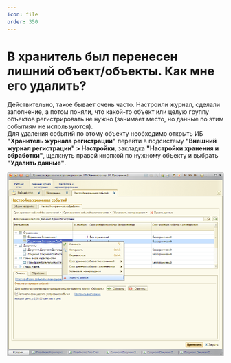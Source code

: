 ```yaml
---
icon: file
order: 350
---
```


# В хранитель был перенесен лишний объект/объекты. Как мне его удалить? 

Действительно, такое бывает очень часто. Настроили журнал, сделали заполнение, а потом поняли, что какой-то объект или целую группу объектов регистрировать не нужно (занимает место, но данные по этим событиям не используются).  
Для удаления событий по этому объекту необходимо открыть ИБ **"Хранитель журнала регистрации"** перейти в подсистему **"Внешний журнал регистрации" > Настройки**, закладка **"Настройки хранения и обработки"**, щелкнуть правой кнопкой по нужному объекту и выбрать **"Удалить данные"**.

![Удаление данных](static/01_УдалитьДанные.png)